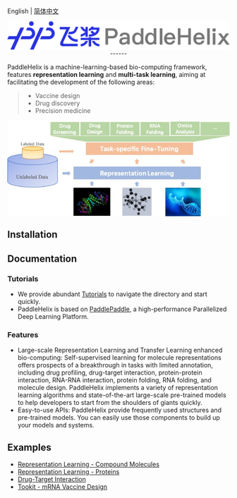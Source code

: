 English | [简体中文](README_cn.md)

<p align="center">
<img src="./docs/img/paddlehelix_logo.png" align="middle"
</p>
------

PaddleHelix is a machine-learning-based bio-computing framework, features **representation learning** and **multi-task learning**, aiming at facilitating the development of the following areas:
> * Vaccine design
> * Drug discovery
> * Precision medicine

<p align="left">
<img src="./docs/img/paddlehelix_features.jpg" align="middle"
</p>

## Installation

## Documentation
### Tutorials
* We provide abundant [Tutorials](./docs/tutorials) to navigate the directory and start quickly.
* PaddleHelix is based on [PaddlePaddle](https://github.com/paddlepaddle/paddle), a high-performance Parallelized Deep Learning Platform.

### Features
* Large-scale Representation Learning and Transfer Learning enhanced bio-computing: Self-supervised learning for molecule representations offers prospects of a breakthrough in tasks with limited annotation, including drug profiling, drug-target interaction, protein-protein interaction, RNA-RNA interaction, protein folding, RNA folding, and molecule design. PaddleHelix implements a variety of representation learning algorithms and state-of-the-art large-scale pre-trained models to help developers to start from the shoulders of giants quickly.
* Easy-to-use APIs: PaddleHelix provide frequently used structures and pre-trained models. You can easily use those components to build up your models and systems.

## Examples
* [Representation Learning - Compound Molecules](./apps/)
* [Representation Learning - Proteins](./apps/)
* [Drug-Target Interaction](./apps)
* [Tookit - mRNA Vaccine Design](./apps)
